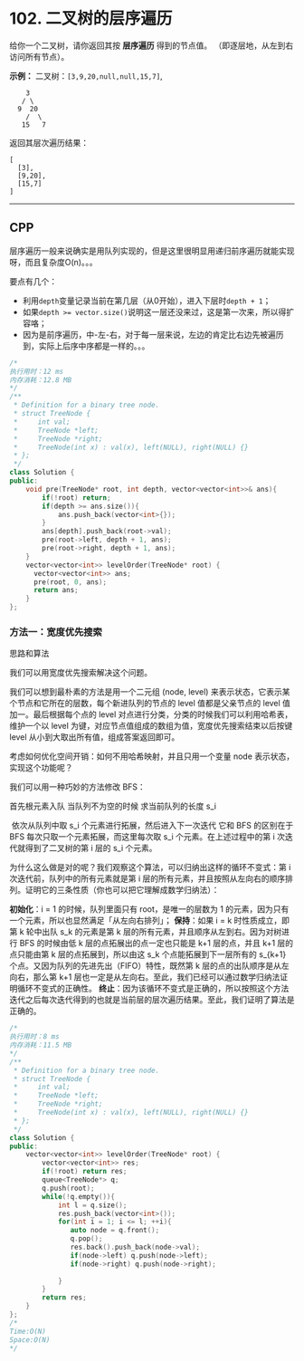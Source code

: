 # 102. 二叉树的层序遍历

给你一个二叉树，请你返回其按 **层序遍历** 得到的节点值。 （即逐层地，从左到右访问所有节点）。

 

**示例：**
二叉树：`[3,9,20,null,null,15,7]`,

```
    3
   / \
  9  20
    /  \
   15   7
```

返回其层次遍历结果：

```
[
  [3],
  [9,20],
  [15,7]
]
```

***

## CPP

层序遍历一般来说确实是用队列实现的，但是这里很明显用递归前序遍历就能实现呀，而且复杂度O(n)。。。

要点有几个：

- 利用`depth`变量记录当前在第几层（从0开始），进入下层时`depth + 1`；
- 如果`depth >= vector.size()`说明这一层还没来过，这是第一次来，所以得扩容咯；
- 因为是前序遍历，中-左-右，对于每一层来说，左边的肯定比右边先被遍历到，实际上后序中序都是一样的。。。

```cpp
/*
执行用时：12 ms
内存消耗：12.8 MB
*/
/**
 * Definition for a binary tree node.
 * struct TreeNode {
 *     int val;
 *     TreeNode *left;
 *     TreeNode *right;
 *     TreeNode(int x) : val(x), left(NULL), right(NULL) {}
 * };
 */
class Solution {
public:
    void pre(TreeNode* root, int depth, vector<vector<int>>& ans){
        if(!root) return;
        if(depth >= ans.size()){
            ans.push_back(vector<int>{});
        }
        ans[depth].push_back(root->val);
        pre(root->left, depth + 1, ans);
        pre(root->right, depth + 1, ans);
    }
    vector<vector<int>> levelOrder(TreeNode* root) {
      vector<vector<int>> ans;
      pre(root, 0, ans);
      return ans;
    }
};
```



### 方法一：宽度优先搜索

思路和算法

我们可以用宽度优先搜索解决这个问题。

我们可以想到最朴素的方法是用一个二元组 (node, level) 来表示状态，它表示某个节点和它所在的层数，每个新进队列的节点的 level 值都是父亲节点的 level 值加一。最后根据每个点的 level 对点进行分类，分类的时候我们可以利用哈希表，维护一个以 level 为键，对应节点值组成的数组为值，宽度优先搜索结束以后按键 level 从小到大取出所有值，组成答案返回即可。

考虑如何优化空间开销：如何不用哈希映射，并且只用一个变量 node 表示状态，实现这个功能呢？

我们可以用一种巧妙的方法修改 BFS：

首先根元素入队
当队列不为空的时候
	求当前队列的长度 s_i

​	依次从队列中取 s_i  个元素进行拓展，然后进入下一次迭代
它和 BFS 的区别在于 BFS 每次只取一个元素拓展，而这里每次取 s_i 个元素。在上述过程中的第 i 次迭代就得到了二叉树的第 i 层的 s_i 个元素。

为什么这么做是对的呢？我们观察这个算法，可以归纳出这样的循环不变式：第 i 次迭代前，队列中的所有元素就是第 i 层的所有元素，并且按照从左向右的顺序排列。证明它的三条性质（你也可以把它理解成数学归纳法）：

**初始化**：i = 1 的时候，队列里面只有 root，是唯一的层数为 1 的元素，因为只有一个元素，所以也显然满足「从左向右排列」；
**保持**：如果 i = k 时性质成立，即第 k 轮中出队 s_k 的元素是第 k 层的所有元素，并且顺序从左到右。因为对树进行 BFS 的时候由低 k  层的点拓展出的点一定也只能是 k+1 层的点，并且 k+1 层的点只能由第 k 层的点拓展到，所以由这 s_k 个点能拓展到下一层所有的 s_{k+1} 个点。又因为队列的先进先出（FIFO）特性，既然第 k 层的点的出队顺序是从左向右，那么第 k+1 层也一定是从左向右。至此，我们已经可以通过数学归纳法证明循环不变式的正确性。
**终止**：因为该循环不变式是正确的，所以按照这个方法迭代之后每次迭代得到的也就是当前层的层次遍历结果。至此，我们证明了算法是正确的。

```cpp
/*
执行用时：8 ms
内存消耗：11.5 MB
*/
/**
 * Definition for a binary tree node.
 * struct TreeNode {
 *     int val;
 *     TreeNode *left;
 *     TreeNode *right;
 *     TreeNode(int x) : val(x), left(NULL), right(NULL) {}
 * };
 */
class Solution {
public:
    vector<vector<int>> levelOrder(TreeNode* root) {
        vector<vector<int>> res;
        if(!root) return res;
        queue<TreeNode*> q;
        q.push(root);
        while(!q.empty()){
            int l = q.size();
            res.push_back(vector<int>());
            for(int i = 1; i <= l; ++i){
               auto node = q.front();
               q.pop();
               res.back().push_back(node->val);
               if(node->left) q.push(node->left);
               if(node->right) q.push(node->right);
                
            }
        }
        return res;
    }
};
/*
Time:O(N)
Space:O(N)
*/
```


